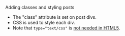 Adding classes and styling posts

 * The "class" attribute is set on post divs.
 * CSS is used to style each div.
 * Note that `type="text/css"` is [not needed in HTML5](http://stackoverflow.com/questions/5409114/is-type-text-css-necessary-in-a-link-tag).
